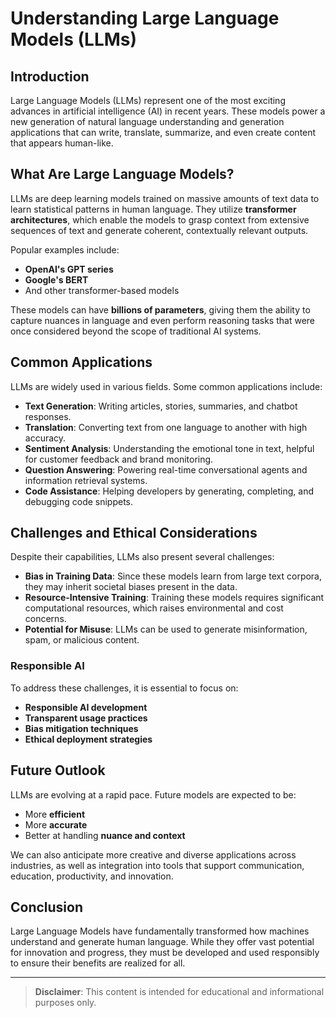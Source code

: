 # Understanding Large Language Models (LLMs)

## Introduction

Large Language Models (LLMs) represent one of the most exciting advances in artificial intelligence (AI) in recent years. These models power a new generation of natural language understanding and generation applications that can write, translate, summarize, and even create content that appears human-like.

## What Are Large Language Models?

LLMs are deep learning models trained on massive amounts of text data to learn statistical patterns in human language. They utilize **transformer architectures**, which enable the models to grasp context from extensive sequences of text and generate coherent, contextually relevant outputs.

Popular examples include:

- **OpenAI's GPT series**
- **Google's BERT**
- And other transformer-based models

These models can have **billions of parameters**, giving them the ability to capture nuances in language and even perform reasoning tasks that were once considered beyond the scope of traditional AI systems.

## Common Applications

LLMs are widely used in various fields. Some common applications include:

- **Text Generation**: Writing articles, stories, summaries, and chatbot responses.
- **Translation**: Converting text from one language to another with high accuracy.
- **Sentiment Analysis**: Understanding the emotional tone in text, helpful for customer feedback and brand monitoring.
- **Question Answering**: Powering real-time conversational agents and information retrieval systems.
- **Code Assistance**: Helping developers by generating, completing, and debugging code snippets.

## Challenges and Ethical Considerations

Despite their capabilities, LLMs also present several challenges:

- **Bias in Training Data**: Since these models learn from large text corpora, they may inherit societal biases present in the data.
- **Resource-Intensive Training**: Training these models requires significant computational resources, which raises environmental and cost concerns.
- **Potential for Misuse**: LLMs can be used to generate misinformation, spam, or malicious content.

### Responsible AI

To address these challenges, it is essential to focus on:

- **Responsible AI development**
- **Transparent usage practices**
- **Bias mitigation techniques**
- **Ethical deployment strategies**

## Future Outlook

LLMs are evolving at a rapid pace. Future models are expected to be:

- More **efficient**
- More **accurate**
- Better at handling **nuance and context**

We can also anticipate more creative and diverse applications across industries, as well as integration into tools that support communication, education, productivity, and innovation.

## Conclusion

Large Language Models have fundamentally transformed how machines understand and generate human language. While they offer vast potential for innovation and progress, they must be developed and used responsibly to ensure their benefits are realized for all.

---

> **Disclaimer**: This content is intended for educational and informational purposes only.
